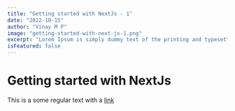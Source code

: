 ```yaml
---
title: "Getting started with NextJs - 1"
date: "2022-10-15"
author: "Vinay M P"
image: "getting-started-with-next-js-1.png"
excerpt: "Lorem Ipsum is simply dummy text of the printing and typesetting industry. Lorem Ipsum has been the industry's standard dummy text ever since the 1500s, when an unknown printer took a galley of type and scrambled it to make a type specimen book."
isFeatured: false
---
```


# Getting started with NextJs

This is a some regular text with a [link](https://google.com)
